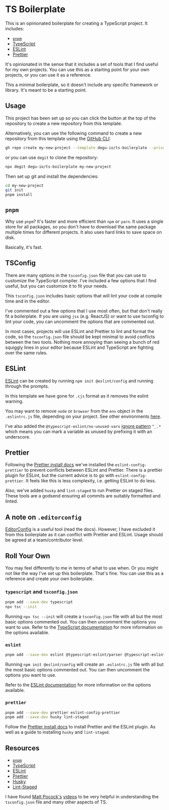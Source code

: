 # TS Boilerplate

This is an opinionated boilerplate for creating a TypeScript project. It includes:

- [`pnpm`](https://pnpm.io)
- [TypeScript](https://www.typescriptlang.org/)
- [ESLint](https://eslint.org/docs/latest/use/getting-started)
- [Prettier](https://prettier.io/docs/en/install.html)

It's opinionated in the sense that it includes a set of tools that I find useful for my own projects. You can use this as a starting point for your own projects, or you can use it as a reference.

This a minimal boilerplate, so it doesn't include any specific framework or library. It's meant to be a starting point.

## Usage

This project has been set up so you can click the button at the top of the repository to create a new repository from this template.

Alternatively, you can use the following command to create a new repository from this template using the [GitHub CLI](https://cli.github.com/):

```bash
gh repo create my-new-project --template degu-io/ts-boilerplate --private --clone
```

or you can use `degit` to clone the repository:

```bash
npx degit degu-io/ts-boilerplate my-new-project
```

Then set up git and install the dependencies:

```bash
cd my-new-project
git init
pnpm install
```

## `pnpm`

Why use `pnpm`? It's faster and more efficient than `npm` or `yarn`. It uses a single store for all packages, so you don't have to download the same package multiple times for different projects. It also uses hard links to save space on disk.

Basically, it's fast.

## TSConfig

There are many options in the `tsconfig.json` file that you can use to customize the TypeScript compiler. I've included a few options that I find useful, but you can customize it to fit your needs.

This `tsconfig.json` includes basic options that will lint your code at compile time and in the editor.

I've commented out a few options that I use most often, but that don't really fit a boilerplate. If you are using `jsx` (e.g. ReactJS) or want to use tsconfig to lint your code, you can uncomment the options that are commented out.

In most cases, projects will use ESLint and Prettier to lint and format the code, so the `tsconfig.json` file should be kept minimal to avoid conflicts between the two tools. Nothing more annoying than seeing a bunch of red squiggly lines in your editor because ESLint and TypeScript are fighting over the same rules.

## ESLint

[ESLint](https://eslint.org/docs/latest/use/getting-started) can be created by running `npm init @eslint/config` and running through the prompts.

In this template we have gone for `.cjs` format as it removes the eslint warning.

You may want to remove `node` or `browser` from the `env` object in the `.eslintrc.js` file, depending on your project. See other environments [here](https://eslint.org/docs/user-guide/configuring/language-options#specifying-environments).

I've also added the `@typescript-eslint/no-unused-vars` [ignore pattern](https://eslint.org/docs/latest/rules/no-unused-vars#options) `^_.*` which means you can mark a variable as unused by prefixing it with an underscore.

## Prettier

Following the [Prettier install docs](https://prettier.io/docs/en/install.html) we've installed the `eslint-config-prettier` to prevent conflicts between ESLint and Prettier. There is a prettier plugin for ESLint, but the current advice is to go with `eslint-config-prettier`. It feels like this is less complexity, i.e. getting ESLint to do less.

Also, we've added `husky` and `lint-staged` to run Prettier on staged files. These tools are a godsend ensuring all commits are suitably formatted and linted.

## A note on `.editorconfig`

[EditorConfig](https://editorconfig.org/) is a useful tool (read the docs). However, I have excluded it from this boilerplate as it can conflict with Prettier and ESLint. Usage should be agreed at a team/contributor level.

## Roll Your Own

You may feel differently to me in terms of what to use when. Or you might not like the way I've set up this boilerplate. That's fine. You can use this as a reference and create your own boilerplate.

### `typescript` and `tsconfig.json`

```bash
pnpm add --save-dev typescript
npx tsc --init
```

Running `npx tsc --init` will create a `tsconfig.json` file with all but the most basic options commented out. You can then uncomment the options you want to use.
Refer to the [TypeScript documentation](https://www.typescriptlang.org/tsconfig) for more information on the options available.

### `eslint`

```bash
pnpm add --save-dev eslint @typescript-eslint/parser @typescript-eslint/eslint-plugin
```

Running `npm init @eslint/config` will create an `.eslintrc.js` file with all but the most basic options commented out. You can then uncomment the options you want to use.

Refer to the [ESLint documentation](https://eslint.org/docs/user-guide/configuring) for more information on the options available.

### `prettier`

```bash
pnpm add --save-dev prettier eslint-config-prettier
pnpm add --save-dev husky lint-staged
```

Follow the [Prettier install docs](https://prettier.io/docs/en/install.html) to install Prettier and the ESLint plugin.
As well as a guide to installing `husky` and `lint-staged`.

## Resources

- [`pnpm`](https://pnpm.io)
- [TypeScript](https://www.typescriptlang.org/)
- [ESLint](https://eslint.org/docs/latest/use/getting-started)
- [Prettier](https://prettier.io/docs/en/install.html)
- [Husky](https://typicode.github.io/husky/#/)
- [Lint-Staged](https://)

I have found [Matt Pocock's](https://github.com/mattpocock) [videos](https://youtu.be/eh89VE3Mk5g?t=38) to be very helpful in understanding the `tsconfig.json` file and many other aspects of TS.

